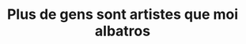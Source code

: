 ---
title: Plus de gens sont artistes que moi albatros
informations:  Pour Yves Bartlett, avec Timothée Casilli, livre de diplôme, 3 livrets de 16 pages, 6 feuilles volantes, reliure dos carré collé.
img: mange/albatros/1.5-red-alt.jpg
---